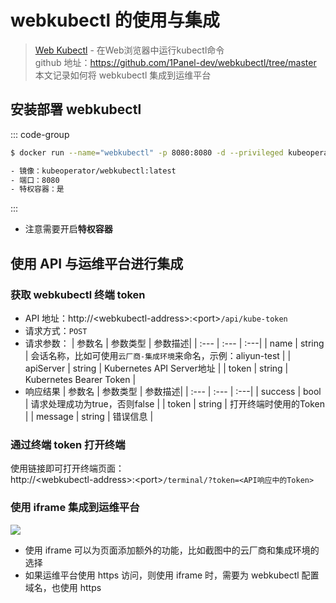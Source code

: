 # webkubectl 的使用与集成
> [Web Kubectl](https://github.com/1Panel-dev/webkubectl/blob/master/README.zh_CN.md) - 在Web浏览器中运行kubectl命令  
> github 地址：https://github.com/1Panel-dev/webkubectl/tree/master  
> 本文记录如何将 webkubectl 集成到运维平台

## 安装部署 webkubectl

::: code-group
```bash [docker]
$ docker run --name="webkubectl" -p 8080:8080 -d --privileged kubeoperator/webkubectl
```
```txt [k8s]
- 镜像：kubeoperator/webkubectl:latest
- 端口：8080
- 特权容器：是
```
:::
- 注意需要开启**特权容器**


## 使用 API 与运维平台进行集成

### 获取 webkubectl 终端 token
- API 地址：http://\<webkubectl-address>:\<port>`/api/kube-token`
- 请求方式：`POST`
- 请求参数：
    | 参数名 | 参数类型 | 参数描述|
    | :--- | :--- | :---|
    | name | string | 会话名称，比如可使用`云厂商-集成环境`来命名，示例：aliyun-test |
    | apiServer | string | Kubernetes API Server地址 |
    | token | string | Kubernetes Bearer Token |
- 响应结果
    | 参数名 | 参数类型 | 参数描述|
    | :--- | :--- | :---|
    | success | bool | 请求处理成功为true，否则false |
    | token | string | 打开终端时使用的Token |
    | message | string | 错误信息 |

### 通过终端 token 打开终端
使用链接即可打开终端页面：  
http://\<webkubectl-address>:\<port>`/terminal/?token=<API响应中的Token>`

### 使用 iframe 集成到运维平台
![](/static/img/1593_1.png)
- 使用 iframe 可以为页面添加额外的功能，比如截图中的云厂商和集成环境的选择
- 如果运维平台使用 https 访问，则使用 iframe 时，需要为 webkubectl 配置域名，也使用 https
